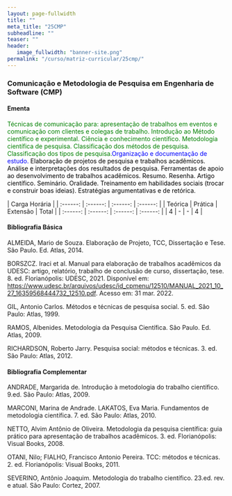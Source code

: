```yaml
---
layout: page-fullwidth
title: ""
meta_title: "25CMP"
subheadline: ""
teaser: ""
header:
   image_fullwidth: "banner-site.png"
permalink: "/curso/matriz-curricular/25cmp/"
---
```


### **Comunicação e Metodologia de Pesquisa em Engenharia de Software (CMP)**

#### **Ementa**

<class style="color: green">Técnicas de comunicação para: apresentação de trabalhos em eventos e comunicação com clientes e colegas de trabalho. Introdução ao Método científico e experimental. Ciência e conhecimento científico. Metodologia científica de pesquisa. Classificação dos métodos de pesquisa. Classificação dos tipos de pesquisa.</class><class style="color: blue">Organização e documentação de estudo.</class> <class style="color: black">Elaboração de projetos de pesquisa e trabalhos acadêmicos. Análise e interpretações dos resultados de pesquisa. Ferramentas de apoio ao desenvolvimento de trabalhos acadêmicos. Resumo. Resenha. Artigo científico. Seminário. Oralidade. Treinamento em habilidades sociais (trocar e construir boas ideias). Estratégias argumentativas e de retórica.</class>

| Carga Horária | 
| :------: | :------: | :------: | :------: |
| Teórica | Prática | Extensão | Total |
| :------: | :------: | :------: | :------: |
| 4 | - | - | 4 |

#### **Bibliografia Básica**

ALMEIDA, Mario de Souza. Elaboração de Projeto, TCC, Dissertação e Tese. São Paulo. Ed. Atlas, 2014.

BORSZCZ. Iraci et al. Manual para elaboração de trabalhos acadêmicos da UDESC:  artigo, relatório, trabalho de conclusão de curso, dissertação, tese. 8. ed. Florianópolis: UDESC, 2021. Disponível em: https://www.udesc.br/arquivos/udesc/id_cpmenu/12510/MANUAL_2021_10_27_16359568444732_12510.pdf. Acesso em: 31 mar. 2022. 

GIL, Antonio Carlos. Métodos e técnicas de pesquisa social. 5. ed. São Paulo: Atlas, 1999.  

RAMOS, Albenides. Metodologia da Pesquisa Científica. São Paulo. Ed. Atlas, 2009.

RICHARDSON, Roberto Jarry. Pesquisa social: métodos e técnicas. 3. ed. São Paulo: Atlas, 2012.  

#### **Bibliografia Complementar**

ANDRADE, Margarida de. Introdução à metodologia do trabalho científico. 9.ed. São Paulo: Atlas, 2009. 

MARCONI, Marina de Andrade. LAKATOS, Eva Maria. Fundamentos de metodologia científica. 7. ed. São Paulo: Atlas, 2010.  

NETTO, Alvim Antônio de Oliveira. Metodologia da pesquisa científica: guia prático para apresentação de trabalhos acadêmicos. 3. ed. Florianópolis: Visual Books, 2008. 

OTANI, Nilo; FIALHO, Francisco Antonio Pereira. TCC: métodos e técnicas. 2. ed. Florianópolis: Visual Books, 2011.  

SEVERINO, Antônio Joaquim. Metodologia do trabalho científico. 23.ed. rev. e atual. São Paulo: Cortez, 2007. 